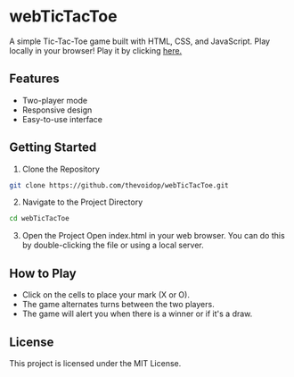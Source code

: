 # webTicTacToe

A simple Tic-Tac-Toe game built with HTML, CSS, and JavaScript. Play locally in your browser!
Play it by clicking [here.]([URL](https://thevoidop.github.io/webTicTacToe/))

## Features

- Two-player mode
- Responsive design
- Easy-to-use interface

## Getting Started

1. Clone the Repository
```bash
git clone https://github.com/thevoidop/webTicTacToe.git
```
2. Navigate to the Project Directory
```bash
cd webTicTacToe
```
3. Open the Project
    Open index.html in your web browser. You can do this by double-clicking the file or using a local server.

## How to Play

- Click on the cells to place your mark (X or O).
- The game alternates turns between the two players.
- The game will alert you when there is a winner or if it's a draw.

## License

This project is licensed under the MIT License.
